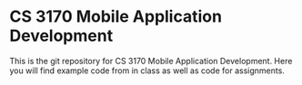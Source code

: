 # CS 3170 Mobile Application Development

This is the git repository for CS 3170 Mobile Application Development. Here you will find example code from in class as well as code for assignments.
